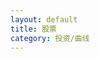 ```yaml
---
layout: default
title: 股票
category: 投资/曲线
---
```

<div id="main" style="height:400px"></div>
<!-- ECharts单文件引入 -->
<script src="{{site.baseurl}}/echarts/echarts.common.min.js"></script>
<script type="text/javascript">
    // 基于准备好的dom，初始化echarts图表
    var myChart = echarts.init(document.getElementById('main')); 

    var option = {
        legend: {
            data: ['净值','净收益']
        },
        tooltip: {
            trigger: 'axis',
        },
        dataZoom: {
            show: true,
            start: 90
        },
        xAxis: {
            type : 'time',
            splitLine: {
                show: false,
            }
        },
        yAxis: [
            {
                type: 'value',
                position: 'left',
                splitLine: {
                    show: false,
                },
                scale: true,
            },
            {
                type : 'value',
                position: 'right',
                splitLine: {
                    show: false,
                },
                axisLabel: {
                    formatter: '{value}W',
                },
                scale: true,
            },
        ],
        series: [
            {
                name: '净值',
                type: 'line',
                data: [
                    [new Date(2017, 04, 21), 1.000],
                    [new Date(2017, 04, 30), 1.000],
                    [new Date(2017, 05, 03), 1.001],
                    [new Date(2017, 05, 10), 1.029],
                    [new Date(2017, 05, 18), 1.015],
                    [new Date(2017, 05, 25), 1.020],
                    [new Date(2017, 06, 01), 1.033],
                    [new Date(2017, 06, 09), 1.058],
                    [new Date(2017, 06, 16), 1.028],
                    [new Date(2017, 06, 22), 1.021],
                    [new Date(2017, 06, 29), 1.050],
                    [new Date(2017, 07, 05), 1.038],
                    [new Date(2017, 07, 12), 1.049],
                    [new Date(2017, 07, 19), 1.084],
                    [new Date(2017, 07, 27), 1.098],
                    [new Date(2017, 08, 03), 1.157],
                    [new Date(2017, 08, 10), 1.180],
                    [new Date(2017, 08, 17), 1.161],
                    [new Date(2017, 08, 23), 1.174],
                    [new Date(2017, 08, 30), 1.139],
                    [new Date(2017, 09, 07), 1.159],
                    [new Date(2017, 09, 14), 1.171],
                    [new Date(2017, 09, 21), 1.180],
                    [new Date(2017, 09, 28), 1.190],
                    [new Date(2017, 10, 04), 1.190],
                    [new Date(2017, 10, 11), 1.271],
                    [new Date(2017, 10, 18), 1.249],
                    [new Date(2017, 10, 25), 1.309],
                    [new Date(2017, 11, 02), 1.273],
                    [new Date(2017, 11, 09), 1.278],
                    [new Date(2017, 11, 16), 1.278],
                    [new Date(2017, 11, 23), 1.278],
                    [new Date(2017, 11, 30), 1.298],
                    [new Date(2018, 00, 06), 1.393],
                    [new Date(2018, 00, 13), 1.405],
                    [new Date(2018, 00, 20), 1.403],
                    [new Date(2018, 00, 27), 1.444],
                    [new Date(2018, 01, 03), 1.355],
                    [new Date(2018, 01, 10), 1.189],
                    [new Date(2018, 01, 24), 1.334],
                    [new Date(2018, 02, 03), 1.297],
                    [new Date(2018, 02, 10), 1.363],
                    [new Date(2018, 02, 17), 1.370],
                    [new Date(2018, 02, 24), 1.289],
                    [new Date(2018, 02, 30), 1.307],
                    [new Date(2018, 03, 07), 1.299],
                    [new Date(2018, 03, 14), 1.387],
                    [new Date(2018, 03, 21), 1.331],
                    [new Date(2018, 03, 28), 1.356],
                    [new Date(2018, 04, 05), 1.366],
                    [new Date(2018, 04, 12), 1.406],
                    [new Date(2018, 04, 19), 1.399],
                    [new Date(2018, 04, 26), 1.357],
                    [new Date(2018, 05, 02), 1.343],
                    [new Date(2018, 05, 10), 1.355],
                    [new Date(2018, 05, 16), 1.365],
                    [new Date(2018, 05, 23), 1.343],
                    [new Date(2018, 05, 30), 1.294],
                    [new Date(2018, 06, 08), 1.260],
                    [new Date(2018, 06, 14), 1.306],
                    [new Date(2018, 06, 22), 1.284],
                    [new Date(2018, 06, 29), 1.296],
                    [new Date(2018, 07, 04), 1.235],
                    [new Date(2018, 07, 11), 1.291],
                    [new Date(2018, 07, 18), 1.227],
                    [new Date(2018, 07, 25), 1.265],
                    [new Date(2018, 08, 01), 1.279],
                    [new Date(2018, 08, 09), 1.254],
                    [new Date(2018, 08, 16), 1.257],
                    [new Date(2018, 08, 24), 1.310],
                    [new Date(2018, 08, 30), 1.300],
                    [new Date(2018, 09, 06), 1.292],
                    [new Date(2018, 09, 13), 1.227],
                    [new Date(2018, 09, 21), 1.222],
                    [new Date(2018, 09, 28), 1.233],
                    [new Date(2018, 10, 03), 1.272],
                    [new Date(2018, 10, 10), 1.233],
                    [new Date(2018, 10, 17), 1.256],
                    [new Date(2018, 10, 24), 1.231],
                    [new Date(2018, 11, 01), 1.245],
                    [new Date(2018, 11, 08), 1.244],
                    [new Date(2018, 11, 16), 1.253],
                    [new Date(2018, 11, 23), 1.196],
                    [new Date(2018, 11, 30), 1.180],
                    [new Date(2019, 00, 05), 1.182],
                    [new Date(2019, 00, 12), 1.205],
                    [new Date(2019, 00, 20), 1.240],
                    [new Date(2019, 00, 27), 1.264],
                    [new Date(2019, 01, 09), 1.336],
                    [new Date(2019, 01, 16), 1.345],
                    [new Date(2019, 01, 24), 1.399],
                    [new Date(2019, 02, 02), 1.452],
                    [new Date(2019, 02, 10), 1.413],
                    [new Date(2019, 02, 17), 1.449],
                    [new Date(2019, 02, 22), 1.477],
                    [new Date(2019, 02, 30), 1.491],
                    [new Date(2019, 03, 07), 1.539],
                    [new Date(2019, 03, 14), 1.554],
                    [new Date(2019, 03, 20), 1.579],
                    [new Date(2019, 03, 27), 1.533],
                    [new Date(2019, 04, 04), 1.551],
                    [new Date(2019, 04, 11), 1.487],
                    [new Date(2019, 04, 18), 1.451],
                    [new Date(2019, 04, 25), 1.418],
                    [new Date(2019, 05, 02), 1.436],
                    [new Date(2019, 05, 08), 1.413],
                    [new Date(2019, 05, 16), 1.454],
                    [new Date(2019, 05, 22), 1.510],
                    [new Date(2019, 05, 29), 1.510],
                    [new Date(2019, 06, 06), 1.525],
                    [new Date(2019, 06, 14), 1.517],
                    [new Date(2019, 06, 28), 1.519],
                    [new Date(2019, 07, 11), 1.448],
                    [new Date(2019, 07, 18), 1.463],
                    [new Date(2019, 07, 25), 1.483],
                    [new Date(2019, 07, 31), 1.476],
                    [new Date(2019, 08, 07), 1.508],
                    [new Date(2019, 08, 14), 1.521],
                    [new Date(2019, 08, 21), 1.508],
                    [new Date(2019, 08, 28), 1.475],
                    [new Date(2019, 09, 13), 1.496],
                    [new Date(2019, 09, 19), 1.499],
                    [new Date(2019, 09, 27), 1.503],
                    [new Date(2019, 10, 02), 1.521],
                    [new Date(2019, 10, 09), 1.531],
                    [new Date(2019, 10, 17), 1.495],
                    [new Date(2019, 10, 24), 1.493],
                    [new Date(2019, 10, 30), 1.491],
                    [new Date(2019, 11, 08), 1.517],
                    [new Date(2019, 11, 14), 1.556],
                    [new Date(2019, 11, 21), 1.604],
                    [new Date(2019, 11, 28), 1.623],
                    [new Date(2020, 00, 05), 1.658],
                    [new Date(2020, 00, 11), 1.663],
                    [new Date(2020, 00, 18), 1.650],
                    [new Date(2020, 00, 26), 1.568],
                    [new Date(2020, 01, 08), 1.528],
                    [new Date(2020, 01, 15), 1.598],
                    [new Date(2020, 01, 23), 1.592],
                    [new Date(2020, 01, 29), 1.563],
                    [new Date(2020, 02, 07), 1.605],
                    [new Date(2020, 02, 14), 1.583],
                    [new Date(2020, 02, 21), 1.408],
                    [new Date(2020, 02, 28), 1.456],
                    [new Date(2020, 03, 12), 1.471],
                    [new Date(2020, 03, 25), 1.473],
                    [new Date(2020, 04, 02), 1.540],
                    [new Date(2020, 04, 09), 1.565],
                    [new Date(2020, 04, 16), 1.515],
                    [new Date(2020, 04, 23), 1.528],
                    [new Date(2020, 04, 30), 1.572],
                    [new Date(2020, 05, 06), 1.646],
                    [new Date(2020, 05, 13), 1.639],
                    [new Date(2020, 05, 20), 1.661],
                    [new Date(2020, 05, 27), 1.677],
                    [new Date(2020, 06, 11), 1.924],
                    [new Date(2020, 06, 18), 1.831],
                    [new Date(2020, 06, 25), 1.838],
                    [new Date(2020, 07, 01), 1.896],
                    [new Date(2020, 07, 08), 1.880],
                    [new Date(2020, 07, 15), 1.996],
                    [new Date(2020, 07, 22), 2.037],
                    [new Date(2020, 07, 29), 2.094],
                    [new Date(2020, 08, 05), 2.059],
                    [new Date(2020, 08, 12), 1.997],
                    [new Date(2020, 08, 19), 2.028],
                    [new Date(2020, 08, 26), 1.960],
                    [new Date(2020, 09, 10), 1.987],
                    [new Date(2020, 09, 18), 2.125],
                    [new Date(2020, 09, 24), 2.160],
                    [new Date(2020, 10, 01), 2.166],
                    [new Date(2020, 10, 07), 2.234],
                    [new Date(2020, 10, 14), 2.195],
                    [new Date(2020, 10, 21), 2.241],
                    [new Date(2020, 10, 29), 2.301],
                    [new Date(2020, 11, 05), 2.355],
                    [new Date(2020, 11, 12), 2.303],
                    [new Date(2020, 11, 19), 2.356],
                    [new Date(2020, 11, 26), 2.342],
                    [new Date(2021, 00, 02), 2.438],
                    [new Date(2021, 00, 09), 2.465],
                    [new Date(2021, 00, 16), 2.441],
                    [new Date(2021, 00, 23), 2.455],
                    [new Date(2021, 00, 30), 2.417],
                    [new Date(2021, 01, 06), 2.497],
                    [new Date(2021, 01, 13), 2.602],
                    [new Date(2021, 01, 21), 2.617],
                    [new Date(2021, 01, 28), 2.442],
                    [new Date(2021, 02, 06), 2.413],
                    [new Date(2021, 02, 14), 2.371],
                    [new Date(2021, 02, 20), 2.332],
                    [new Date(2021, 02, 26), 2.325],
                    [new Date(2021, 03, 04), 2.383],
                    [new Date(2021, 03, 11), 2.321],
                    [new Date(2021, 03, 18), 2.348],
                    [new Date(2021, 03, 24), 2.396],
                    [new Date(2021, 04, 01), 2.424],
                    [new Date(2021, 04, 09), 2.390],
                    [new Date(2021, 04, 15), 2.386],
                    [new Date(2021, 04, 21), 2.428],
                    [new Date(2021, 04, 29), 2.483],
                    [new Date(2021, 05, 06), 2.513],
                    [new Date(2021, 05, 14), 2.477],
                    [new Date(2021, 05, 19), 2.437],
                    [new Date(2021, 05, 27), 2.505],
                    [new Date(2021, 06, 03), 2.424],
                    [new Date(2021, 06, 11), 2.393],
                    [new Date(2021, 06, 17), 2.443],
                    [new Date(2021, 06, 25), 2.418],
                    [new Date(2021, 07, 01), 2.262],
                    [new Date(2021, 07, 07), 2.282],
                    [new Date(2021, 07, 14), 2.332],
                    [new Date(2021, 07, 21), 2.265],
                    [new Date(2021, 07, 29), 2.334],
                    [new Date(2021, 08, 04), 2.373],
                    [new Date(2021, 08, 11), 2.426],
                    [new Date(2021, 08, 19), 2.346],
                    [new Date(2021, 08, 25), 2.316],
                    [new Date(2021, 09, 10), 2.367],
                    [new Date(2021, 09, 16), 2.394],
                    [new Date(2021, 09, 23), 2.410],
                    [new Date(2021, 09, 30), 2.351],
                    [new Date(2021, 10, 06), 2.313],
                    [new Date(2021, 10, 14), 2.337],
                    [new Date(2021, 10, 21), 2.356],
                    [new Date(2021, 10, 28), 2.350],
                    [new Date(2021, 11, 05), 2.350],
                    [new Date(2021, 11, 11), 2.374],
                    [new Date(2021, 11, 19), 2.288],
                    [new Date(2021, 11, 26), 2.324],
                    [new Date(2022, 00, 01), 2.297],
                    [new Date(2022, 00, 08), 2.298],
                    [new Date(2022, 00, 15), 2.298],
                    [new Date(2022, 00, 22), 2.365],
                    [new Date(2022, 00, 30), 2.276],
                    [new Date(2022, 01, 12), 2.390],
                    [new Date(2022, 01, 19), 2.384],
                    [new Date(2022, 01, 26), 2.255],
                    [new Date(2022, 02, 06), 2.217],
                    [new Date(2022, 02, 13), 2.093],
                    [new Date(2022, 02, 19), 2.102],
                    [new Date(2022, 02, 26), 2.064],
                    [new Date(2022, 03, 03), 2.123],
                    [new Date(2022, 03, 09), 2.107],
                    [new Date(2022, 03, 17), 2.122],
                    [new Date(2022, 03, 22), 2.051],
                    [new Date(2022, 03, 30), 2.175],
                    [new Date(2022, 04, 07), 2.103],
                    [new Date(2022, 04, 15), 2.158],
                    [new Date(2022, 04, 21), 2.196],
                    [new Date(2022, 04, 29), 2.168],
                    [new Date(2022, 05, 05), 2.220],
                    [new Date(2022, 05, 11), 2.323],
                    [new Date(2022, 05, 18), 2.266],
                    [new Date(2022, 05, 26), 2.328],
                    [new Date(2022, 06, 02), 2.323],
                    [new Date(2022, 06, 09), 2.291],
                    [new Date(2022, 06, 16), 2.188],
                    [new Date(2022, 06, 23), 2.214],
                    [new Date(2022, 06, 31), 2.127],
                    [new Date(2022, 07, 06), 2.150],
                    [new Date(2022, 07, 13), 2.183],
                    [new Date(2022, 07, 20), 2.181],
                    [new Date(2022, 07, 28), 2.226],
                    [new Date(2022, 08, 03), 2.172],
                    [new Date(2022, 08, 11), 2.138],
                    [new Date(2022, 08, 17), 2.080],
                    [new Date(2022, 08, 25), 2.036],
                    [new Date(2022, 09, 02), 2.024],
                    [new Date(2022, 09, 15), 1.965],
                    [new Date(2022, 09, 22), 1.917],
                    [new Date(2022, 09, 30), 1.735],
                    [new Date(2022, 10, 05), 1.900],
                    [new Date(2022, 10, 12), 1.995],
                    [new Date(2022, 10, 20), 2.082],
                    [new Date(2022, 10, 27), 2.026],
                    [new Date(2022, 11, 03), 2.138],
                    [new Date(2022, 11, 11), 2.287],
                    [new Date(2022, 11, 31), 2.295],
                    [new Date(2023, 00, 07), 2.370],
                    [new Date(2023, 00, 15), 2.455],
                    [new Date(2023, 00, 26), 2.528],
                    [new Date(2023, 01, 04), 2.489],
                    [new Date(2023, 01, 12), 2.458],
                    [new Date(2023, 01, 18), 2.458],
                    [new Date(2023, 01, 26), 2.386],
                    [new Date(2023, 02, 18), 2.327],
                    [new Date(2023, 02, 25), 2.449],
                    [new Date(2023, 03, 02), 2.510],
                    [new Date(2023, 03, 08), 2.501],
                    [new Date(2023, 03, 16), 2.438],
                    [new Date(2023, 03, 22), 2.395],
                    [new Date(2023, 03, 29), 2.419],
                    [new Date(2023, 04, 07), 2.429],
                    [new Date(2023, 04, 14), 2.375],
                    [new Date(2023, 04, 20), 2.394],
                    [new Date(2023, 04, 28), 2.328],
                    [new Date(2023, 05, 04), 2.370],
                    [new Date(2023, 05, 11), 2.396],
                    [new Date(2023, 05, 18), 2.509],
                    [new Date(2023, 05, 24), 2.420],
                    [new Date(2023, 06, 01), 2.390],
                    [new Date(2023, 06, 09), 2.373],
                    [new Date(2023, 06, 15), 2.459],
                    [new Date(2023, 06, 22), 2.414],
                    [new Date(2023, 06, 30), 2.536],
                    [new Date(2023, 07, 05), 2.531],
                    [new Date(2023, 07, 12), 2.471],
                    [new Date(2023, 07, 19), 2.407],
                    [new Date(2023, 07, 26), 2.377],
                    [new Date(2023, 08, 02), 2.414],
                    [new Date(2023, 08, 09), 2.399],
                    [new Date(2023, 08, 17), 2.370],
                    [new Date(2023, 08, 24), 2.358],
                    [new Date(2023, 09, 15), 2.273],
                    [new Date(2023, 09, 22), 2.179],
                    [new Date(2023, 09, 29), 2.217],
                    [new Date(2023, 10, 05), 2.259],
                    [new Date(2023, 10, 12), 2.249],
                    [new Date(2023, 10, 19), 2.268],
                    [new Date(2023, 10, 25), 2.257],
                    [new Date(2023, 11, 03), 2.208],
                    [new Date(2023, 11, 10), 2.133],
                    [new Date(2023, 11, 16), 2.132],
                    [new Date(2023, 11, 23), 2.025],
                    [new Date(2024, 00, 07), 2.085],
                    [new Date(2024, 00, 13), 2.060],
                    [new Date(2024, 00, 21), 1.975],
                    [new Date(2024, 00, 27), 2.018],
                    [new Date(2024, 01, 03), 1.993],
                    [new Date(2024, 01, 24), 2.142],
                    [new Date(2024, 02, 02), 2.110],
                    [new Date(2024, 02, 10), 2.089],
                    [new Date(2024, 02, 16), 2.142],
                    [new Date(2024, 02, 23), 2.158],
                    [new Date(2024, 02, 30), 2.163],
                    [new Date(2024, 03, 13), 2.172],
                    [new Date(2024, 03, 21), 2.141],
                    [new Date(2024, 03, 27), 2.304],
                    [new Date(2024, 04, 12), 2.424],
                    [new Date(2024, 04, 18), 2.524],
                    [new Date(2024, 04, 25), 2.461],
                    [new Date(2024, 05, 01), 2.391],
                    [new Date(2024, 05, 08), 2.449],
                    [new Date(2024, 05, 15), 2.460],
                    [new Date(2024, 05, 22), 2.439],
                    [new Date(2024, 05, 30), 2.403],
                    [new Date(2024, 06, 13), 2.456],
                    [new Date(2024, 06, 21), 2.356],
                    [new Date(2024, 06, 28), 2.318],
                    [new Date(2024, 07, 04), 2.332],
                    [new Date(2024, 07, 10), 2.363],
                    [new Date(2024, 07, 25), 2.352],
                    [new Date(2024, 08, 01), 2.381],
                    [new Date(2024, 08, 07), 2.318],
                    [new Date(2024, 08, 14), 2.305],
                    [new Date(2024, 08, 21), 2.369],
                    [new Date(2024, 08, 28), 2.657],
                    [new Date(2024, 09, 12), 2.729],
                    [new Date(2024, 09, 19), 2.684],
                    [new Date(2024, 09, 26), 2.665],
                    [new Date(2024, 10, 02), 2.631],
                    [new Date(2024, 10, 09), 2.704],
                    [new Date(2024, 10, 16), 2.604],
                    [new Date(2024, 10, 23), 2.586],
                    [new Date(2024, 10, 30), 2.596],
                    [new Date(2024, 11, 07), 2.679],
                    [new Date(2024, 11, 14), 2.691],
                    [new Date(2024, 11, 21), 2.719],
                    [new Date(2024, 11, 28), 2.723],
                    [new Date(2025, 00, 04), 2.693],
                    [new Date(2025, 00, 11), 2.538],
                    [new Date(2025, 00, 18), 2.599],
                    [new Date(2025, 00, 25), 2.626],
                    [new Date(2025, 01, 09), 2.804],
                    [new Date(2025, 01, 15), 2.950],
                    [new Date(2025, 01, 22), 3.065],
                    [new Date(2025, 02, 01), 2.945],
                    [new Date(2025, 02, 08), 3.109],
                    [new Date(2025, 02, 15), 3.113],
                    [new Date(2025, 02, 23), 3.063],
                    [new Date(2025, 02, 29), 3.032],
                    [new Date(2025, 03, 05), 2.988],
                    [new Date(2025, 03, 12), 2.820],
                    [new Date(2025, 03, 20), 2.862],
                    [new Date(2025, 03, 25), 2.926],
                    [new Date(2025, 04, 10), 2.952],
                ]
            },
            {
                name: '净收益',
                type: 'line',
                yAxisIndex: 1,
                data: [
                    [new Date(2018, 05, 30), 13.71],
                    [new Date(2018, 06, 08), 10.41],
                    [new Date(2018, 06, 14), 14.67],
                    [new Date(2018, 06, 22), 12.08],
                    [new Date(2018, 06, 29), 13.46],
                    [new Date(2018, 07, 04), 7.38],
                    [new Date(2018, 07, 11), 12.82],
                    [new Date(2018, 07, 18), 6.63],
                    [new Date(2018, 07, 25), 10.44],
                    [new Date(2018, 08, 01), 11.71],
                    [new Date(2018, 08, 09), 9.19],
                    [new Date(2018, 08, 16), 9.47],
                    [new Date(2018, 08, 24), 14.53],
                    [new Date(2018, 08, 30), 13.56],
                    [new Date(2018, 09, 06), 12.72],
                    [new Date(2018, 09, 13), 6.41],
                    [new Date(2018, 09, 21), 5.85],
                    [new Date(2018, 09, 28), 6.91],
                    [new Date(2018, 10, 03), 10.76],
                    [new Date(2018, 10, 10), 6.89],
                    [new Date(2018, 10, 17), 9.17],
                    [new Date(2018, 10, 24), 6.66],
                    [new Date(2018, 11, 01), 8.00],
                    [new Date(2018, 11, 08), 8.14],
                    [new Date(2018, 11, 16), 8.93],
                    [new Date(2018, 11, 23), 3.41],
                    [new Date(2018, 11, 30), 1.93],
                    [new Date(2019, 00, 05), 2.21],
                    [new Date(2019, 00, 12), 4.77],
                    [new Date(2019, 00, 20), 8.04],
                    [new Date(2019, 00, 27), 10.47],
                    [new Date(2019, 01, 09), 17.36],
                    [new Date(2019, 01, 16), 18.20],
                    [new Date(2019, 01, 24), 23.62],
                    [new Date(2019, 02, 02), 28.75],
                    [new Date(2019, 02, 10), 25.35],
                    [new Date(2019, 02, 17), 28.46],
                    [new Date(2019, 02, 22), 30.80],
                    [new Date(2019, 02, 30), 32.05],
                    [new Date(2019, 03, 07), 36.14],
                    [new Date(2019, 03, 14), 37.34],
                    [new Date(2019, 03, 20), 39.51],
                    [new Date(2019, 03, 27), 35.45],
                    [new Date(2019, 04, 04), 37.03],
                    [new Date(2019, 04, 11), 31.21],
                    [new Date(2019, 04, 18), 27.92],
                    [new Date(2019, 04, 25), 24.81],
                    [new Date(2019, 05, 02), 26.52],
                    [new Date(2019, 05, 08), 24.20],
                    [new Date(2019, 05, 16), 28.27],
                    [new Date(2019, 05, 22), 33.97],
                    [new Date(2019, 05, 29), 33.90],
                    [new Date(2019, 06, 06), 35.40],
                    [new Date(2019, 06, 14), 34.61],
                    [new Date(2019, 06, 28), 34.81],
                    [new Date(2019, 07, 11), 26.64],
                    [new Date(2019, 07, 18), 28.38],
                    [new Date(2019, 07, 25), 30.03],
                    [new Date(2019, 07, 31), 29.48],
                    [new Date(2019, 08, 07), 32.97],
                    [new Date(2019, 08, 14), 34.62],
                    [new Date(2019, 08, 21), 33.08],
                    [new Date(2019, 08, 28), 29.38],
                    [new Date(2019, 09, 13), 31.86],
                    [new Date(2019, 09, 19), 32.13],
                    [new Date(2019, 09, 27), 32.62],
                    [new Date(2019, 10, 02), 34.59],
                    [new Date(2019, 10, 09), 35.80],
                    [new Date(2019, 10, 17), 31.97],
                    [new Date(2019, 10, 24), 31.62],
                    [new Date(2019, 10, 30), 31.46],
                    [new Date(2019, 11, 08), 34.19],
                    [new Date(2019, 11, 14), 38.45],
                    [new Date(2019, 11, 21), 43.58],
                    [new Date(2019, 11, 28), 45.62],
                    [new Date(2020, 00, 05), 49.46],
                    [new Date(2020, 00, 11), 50.15],
                    [new Date(2020, 00, 18), 48.83],
                    [new Date(2020, 00, 26), 39.88],
                    [new Date(2020, 01, 08), 35.42],
                    [new Date(2020, 01, 15), 42.97],
                    [new Date(2020, 01, 23), 42.12],
                    [new Date(2020, 01, 29), 39.14],
                    [new Date(2020, 02, 07), 43.90],
                    [new Date(2020, 02, 14), 41.17],
                    [new Date(2020, 02, 21), 22.14],
                    [new Date(2020, 02, 28), 27.33],
                    [new Date(2020, 03, 12), 29.12],
                    [new Date(2020, 03, 25), 29.17],
                    [new Date(2020, 04, 02), 36.28],
                    [new Date(2020, 04, 09), 39.11],
                    [new Date(2020, 04, 16), 37.36],
                    [new Date(2020, 04, 23), 35.03],
                    [new Date(2020, 04, 30), 41.09],
                    [new Date(2020, 05, 06), 48.97],
                    [new Date(2020, 05, 13), 48.20],
                    [new Date(2020, 05, 20), 50.67],
                    [new Date(2020, 05, 27), 52.54],
                    [new Date(2020, 06, 11), 80.46],
                    [new Date(2020, 06, 18), 69.95],
                    [new Date(2020, 06, 25), 70.70],
                    [new Date(2020, 07, 01), 77.26],
                    [new Date(2020, 07, 08), 75.51],
                    [new Date(2020, 07, 15), 88.55],
                    [new Date(2020, 07, 22), 93.24],
                    [new Date(2020, 07, 29), 99.70],
                    [new Date(2020, 08, 05), 95.72],
                    [new Date(2020, 08, 12), 88.74],
                    [new Date(2020, 08, 19), 92.24],
                    [new Date(2020, 08, 26), 84.51],
                    [new Date(2020, 09, 10), 87.59],
                    [new Date(2020, 09, 18), 103.14],
                    [new Date(2020, 09, 24), 107.19],
                    [new Date(2020, 10, 01), 107.81],
                    [new Date(2020, 10, 07), 116.00],
                    [new Date(2020, 10, 14), 113.03],
                    [new Date(2020, 10, 21), 118.39],
                    [new Date(2020, 10, 29), 125.25],
                    [new Date(2020, 11, 05), 131.57],
                    [new Date(2020, 11, 12), 125.53],
                    [new Date(2020, 11, 19), 131.58],
                    [new Date(2020, 11, 26), 129.98],
                    [new Date(2021, 00, 02), 141.09],
                    [new Date(2021, 00, 09), 144.86],
                    [new Date(2021, 00, 16), 141.48],
                    [new Date(2021, 00, 23), 143.41],
                    [new Date(2021, 00, 30), 138.17],
                    [new Date(2021, 01, 06), 149.27],
                    [new Date(2021, 01, 13), 163.84],
                    [new Date(2021, 01, 21), 166.01],
                    [new Date(2021, 01, 28), 140.48],
                    [new Date(2021, 02, 06), 136.21],
                    [new Date(2021, 02, 14), 130.06],
                    [new Date(2021, 02, 20), 124.31],
                    [new Date(2021, 02, 26), 123.28],
                    [new Date(2021, 03, 04), 131.78],
                    [new Date(2021, 03, 11), 122.81],
                    [new Date(2021, 03, 18), 126.63],
                    [new Date(2021, 03, 24), 133.63],
                    [new Date(2021, 04, 01), 137.84],
                    [new Date(2021, 04, 09), 132.81],
                    [new Date(2021, 04, 15), 132.26],
                    [new Date(2021, 04, 21), 138.44],
                    [new Date(2021, 04, 29), 146.36],
                    [new Date(2021, 05, 06), 150.74],
                    [new Date(2021, 05, 14), 145.57],
                    [new Date(2021, 05, 19), 139.73],
                    [new Date(2021, 05, 27), 149.67],
                    [new Date(2021, 06, 03), 137.74],
                    [new Date(2021, 06, 11), 133.22],
                    [new Date(2021, 06, 17), 140.60],
                    [new Date(2021, 06, 25), 136.86],
                    [new Date(2021, 07, 01), 114.17],
                    [new Date(2021, 07, 07), 117.13],
                    [new Date(2021, 07, 14), 124.42],
                    [new Date(2021, 07, 21), 114.59],
                    [new Date(2021, 07, 29), 124.63],
                    [new Date(2021, 08, 04), 130.34],
                    [new Date(2021, 08, 11), 138.08],
                    [new Date(2021, 08, 19), 126.45],
                    [new Date(2021, 08, 25), 122.06],
                    [new Date(2021, 09, 10), 129.54],
                    [new Date(2021, 09, 16), 133.41],
                    [new Date(2021, 09, 23), 135.79],
                    [new Date(2021, 09, 30), 127.13],
                    [new Date(2021, 10, 06), 121.51],
                    [new Date(2021, 10, 14), 125.09],
                    [new Date(2021, 10, 21), 127.90],
                    [new Date(2021, 10, 28), 127.03],
                    [new Date(2021, 11, 05), 126.92],
                    [new Date(2021, 11, 11), 130.49],
                    [new Date(2021, 11, 19), 117.82],
                    [new Date(2021, 11, 26), 123.20],
                    [new Date(2022, 00, 01), 119.13],
                    [new Date(2022, 00, 08), 119.24],
                    [new Date(2022, 00, 15), 119.29],
                    [new Date(2022, 00, 22), 129.18],
                    [new Date(2022, 00, 30), 116.08],
                    [new Date(2022, 01, 12), 132.92],
                    [new Date(2022, 01, 19), 132.01],
                    [new Date(2022, 01, 26), 112.97],
                    [new Date(2022, 02, 06), 107.33],
                    [new Date(2022, 02, 13), 89.02],
                    [new Date(2022, 02, 19), 90.36],
                    [new Date(2022, 02, 26), 84.70],
                    [new Date(2022, 03, 03), 93.38],
                    [new Date(2022, 03, 09), 91.09],
                    [new Date(2022, 03, 17), 93.25],
                    [new Date(2022, 03, 22), 82.71],
                    [new Date(2022, 03, 30), 101.17],
                    [new Date(2022, 04, 07), 90.41],
                    [new Date(2022, 04, 15), 98.62],
                    [new Date(2022, 04, 21), 104.28],
                    [new Date(2022, 04, 29), 100.11],
                    [new Date(2022, 05, 05), 107.71],
                    [new Date(2022, 05, 11), 122.94],
                    [new Date(2022, 05, 18), 113.69],
                    [new Date(2022, 05, 26), 123.70],
                    [new Date(2022, 06, 02), 122.97],
                    [new Date(2022, 06, 09), 118.18],
                    [new Date(2022, 06, 16), 103.07],
                    [new Date(2022, 06, 23), 106.88],
                    [new Date(2022, 06, 31), 93.99],
                    [new Date(2022, 07, 06), 97.45],
                    [new Date(2022, 07, 13), 102.26],
                    [new Date(2022, 07, 20), 101.99],
                    [new Date(2022, 07, 28), 108.68],
                    [new Date(2022, 08, 03), 100.7],
                    [new Date(2022, 08, 11), 95.66],
                    [new Date(2022, 08, 17), 86.97],
                    [new Date(2022, 08, 25), 80.53],
                    [new Date(2022, 09, 02), 78.73],
                    [new Date(2022, 09, 15), 69.96],
                    [new Date(2022, 09, 22), 62.86],
                    [new Date(2022, 09, 30), 35.97],
                    [new Date(2022, 10, 05), 60.46],
                    [new Date(2022, 10, 12), 74.40],
                    [new Date(2022, 10, 20), 87.32],
                    [new Date(2022, 10, 27), 79.00],
                    [new Date(2022, 11, 03), 95.64],
                    [new Date(2022, 11, 11), 117.63],
                    [new Date(2022, 11, 31), 118.86],
                    [new Date(2023, 00, 07), 129.90],
                    [new Date(2023, 00, 15), 142.49],
                    [new Date(2023, 00, 26), 153.38],
                    [new Date(2023, 01, 04), 147.55],
                    [new Date(2023, 01, 12), 142.91],
                    [new Date(2023, 01, 18), 142.91],
                    [new Date(2023, 01, 26), 132.34],
                    [new Date(2023, 02, 18), 123.64],
                    [new Date(2023, 02, 25), 141.7],
                    [new Date(2023, 03, 02), 150.6],
                    [new Date(2023, 03, 08), 149.32],
                    [new Date(2023, 03, 16), 140.05],
                    [new Date(2023, 03, 22), 133.59],
                    [new Date(2023, 03, 29), 137.26],
                    [new Date(2023, 04, 07), 138.52],
                    [new Date(2023, 04, 14), 130.66],
                    [new Date(2023, 04, 20), 133.56],
                    [new Date(2023, 04, 28), 123.78],
                    [new Date(2023, 05, 04), 129.95],
                    [new Date(2023, 05, 11), 133.74],
                    [new Date(2023, 05, 18), 150.54],
                    [new Date(2023, 05, 24), 137.39],
                    [new Date(2023, 06, 01), 133.84],
                    [new Date(2023, 06, 09), 130.27],
                    [new Date(2023, 06, 15), 143.42],
                    [new Date(2023, 06, 22), 136.55],
                    [new Date(2023, 06, 30), 155.16],
                    [new Date(2023, 07, 05), 154.31],
                    [new Date(2023, 07, 12), 145.14],
                    [new Date(2023, 07, 19), 135.40],
                    [new Date(2023, 07, 26), 130.95],
                    [new Date(2023, 08, 02), 136.56],
                    [new Date(2023, 08, 09), 134.30],
                    [new Date(2023, 08, 17), 129.76],
                    [new Date(2023, 08, 24), 127.95],
                    [new Date(2023, 09, 15), 115.11],
                    [new Date(2023, 09, 22), 100.86],
                    [new Date(2023, 09, 29), 106.57],
                    [new Date(2023, 10, 05), 112.94],
                    [new Date(2023, 10, 12), 111.49],
                    [new Date(2023, 10, 19), 114.38],
                    [new Date(2023, 10, 25), 112.71],
                    [new Date(2023, 11, 03), 105.20],
                    [new Date(2023, 11, 10), 94.22],
                    [new Date(2023, 11, 16), 94.22],
                    [new Date(2023, 11, 23), 78.60],
                    [new Date(2024, 00, 07), 87.30],
                    [new Date(2024, 00, 13), 83.70],
                    [new Date(2024, 00, 21), 71.40],
                    [new Date(2024, 00, 27), 77.62],
                    [new Date(2024, 01, 03), 73.96],
                    [new Date(2024, 01, 24), 95.67],
                    [new Date(2024, 02, 02), 90.85],
                    [new Date(2024, 02, 10), 87.71],
                    [new Date(2024, 02, 16), 95.58],
                    [new Date(2024, 02, 23), 97.97],
                    [new Date(2024, 02, 30), 98.68],
                    [new Date(2024, 03, 13), 100.08],
                    [new Date(2024, 03, 21), 95.45],
                    [new Date(2024, 03, 27), 119.79],
                    [new Date(2024, 04, 12), 137.69],
                    [new Date(2024, 04, 18), 152.58],
                    [new Date(2024, 04, 25), 143.11],
                    [new Date(2024, 05, 01), 132.75],
                    [new Date(2024, 05, 08), 141.46],
                    [new Date(2024, 05, 15), 143.06],
                    [new Date(2024, 05, 22), 139.98],
                    [new Date(2024, 05, 30), 134.53],
                    [new Date(2024, 06, 13), 142.44],
                    [new Date(2024, 06, 21), 127.51],
                    [new Date(2024, 06, 28), 121.79],
                    [new Date(2024, 07, 04), 124.04],
                    [new Date(2024, 07, 10), 128.63],
                    [new Date(2024, 07, 25), 126.96],
                    [new Date(2024, 08, 01), 131.38],
                    [new Date(2024, 08, 07), 121.82],
                    [new Date(2024, 08, 14), 119.93],
                    [new Date(2024, 08, 21), 129.44],
                    [new Date(2024, 08, 28), 172.44],
                    [new Date(2024, 09, 12), 183.80],
                    [new Date(2024, 09, 19), 176.66],
                    [new Date(2024, 09, 26), 173.73],
                    [new Date(2024, 10, 02), 168.39],
                    [new Date(2024, 10, 09), 179.82],
                    [new Date(2024, 10, 16), 164.00],
                    [new Date(2024, 10, 23), 161.25],
                    [new Date(2024, 10, 30), 162.76],
                    [new Date(2024, 11, 07), 175.64],
                    [new Date(2024, 11, 14), 177.45],
                    [new Date(2024, 11, 21), 181.66],
                    [new Date(2024, 11, 28), 182.44],
                    [new Date(2025, 00, 04), 177.71],
                    [new Date(2025, 00, 11), 153.73],
                    [new Date(2025, 00, 18), 163.17],
                    [new Date(2025, 00, 25), 167.38],
                    [new Date(2025, 01, 09), 194.89],
                    [new Date(2025, 01, 15), 217.57],
                    [new Date(2025, 01, 22), 235.33],
                    [new Date(2025, 02, 01), 216.70],
                    [new Date(2025, 02, 08), 242.09],
                    [new Date(2025, 02, 15), 242.79],
                    [new Date(2025, 02, 23), 235.07],
                    [new Date(2025, 02, 29), 230.20],
                    [new Date(2025, 03, 05), 223.54],
                    [new Date(2025, 03, 12), 197.79],
                    [new Date(2025, 03, 20), 204.21],
                    [new Date(2025, 03, 25), 214.01],
                    [new Date(2025, 04, 10), 217.90],
                ]
            },
        ]
    };

    // 为echarts对象加载数据 
    myChart.setOption(option); 
</script>


